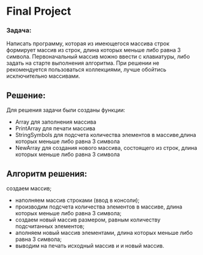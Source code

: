 # Final Project
### Задача:
Написать программу, которая из имеющегося массива строк формирует массив из строк, длина которых меньше либо равна 3 символа. Первоначальный массив можно ввести с клавиатуры, либо задать на старте выполнения алгоритма. При решении не рекомендуется пользоваться коллекциями, лучше обойтись исключительно массивами.

## Решение:
Для решения задачи были созданы функции:
- Array для заполнения массива
- PrintArray для печати массива
- StringSymbols для подсчета количества элементов в массиве,длина которых меньше либо равна 3 символа
- NewArray для создания нового массива, состоящего из строк, длина которых меньше либо равна 3 символа
## Алгоритм решения:
создаем массив;
- наполняем массив строками (ввод в консоли);
- производим подсчета количества элементов в массиве, длина которых меньше либо равна 3 символа;
- создаем новый массив размером, равным количеству подсчитанных элементов;
- аполняем новый массив элементами, длина которых меньше либо равна 3 символа;
- выводим на печать исходный массив и и новый массив.